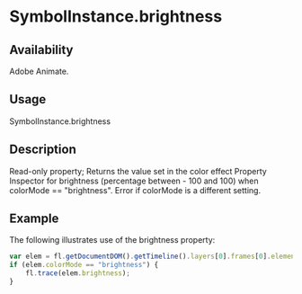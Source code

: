 # SymbolInstance.brightness

## Availability

Adobe Animate.

## Usage

SymbolInstance.brightness

## Description

Read-only property; Returns the value set in the color effect Property Inspector for brightness (percentage between - 100 and 100) when colorMode == "brightness". Error if colorMode is a different setting.

## Example

The following illustrates use of the brightness property:

```javascript
var elem = fl.getDocumentDOM().getTimeline().layers[0].frames[0].elements[0];
if (elem.colorMode == "brightness") {
    fl.trace(elem.brightness);
}
```
